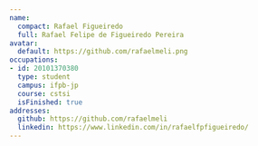 ```yaml
---
name:
  compact: Rafael Figueiredo
  full: Rafael Felipe de Figueiredo Pereira
avatar:
  default: https://github.com/rafaelmeli.png
occupations:
- id: 20101370380
  type: student
  campus: ifpb-jp
  course: cstsi
  isFinished: true
addresses:
  github: https://github.com/rafaelmeli
  linkedin: https://www.linkedin.com/in/rafaelfpfigueiredo/
---
```

